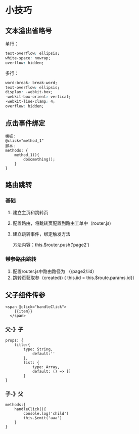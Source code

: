 

# 小技巧

## 文本溢出省略号

单行：

```css
text-overflow: ellipsis;
white-space: nowrap;
overflow: hidden;
```

多行：

```css
word-break: break-word;
text-overflow: ellipsis;
display: -webkit-box;
-webkit-box-orient: vertical;
-webkit-line-clamp: 4;
overflow: hidden;
```

## 点击事件绑定

```vue
模板：
@click="method_1"
脚本：
methods: {
	method_1(){
		dosomething();
	}
}
```

## 路由跳转

### 基础

1. 建立主页和跳转页

2. 配置路由，将跳转页配置到路由工单中（router.js)

3. 建立跳转事件，绑定触发方法

    方法内容：this.$router.push('page2')

### 带参路由跳转

1. 配置router.js中路由路径为 （/page2/:id）
2. 跳转页获取参（created() { this.iid = this.$route.params.id}）

## 父子组件传参

```vue
<span @click="handleClick">
    {{item}}
  </span>
```

### 父-》子

```vue
props: {
    title:{
        type: String,
        	default:''
        },
        list: {
            type: Array,
            default: () => []
        }
}
```

### 子-》父

```vue
methods:{
    handleClick(){
        console.log('child')
        this.$emit('aaa')
    }
}
```

